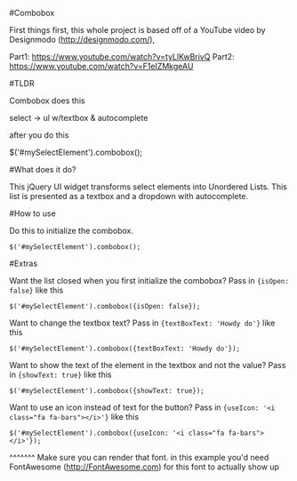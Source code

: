
#Combobox

First things first, this whole project is based off of a YouTube video by Designmodo (http://designmodo.com/),

   Part1: https://www.youtube.com/watch?v=tyLlKwBrivQ
   Part2: https://www.youtube.com/watch?v=F1eIZMkgeAU

#TLDR

Combobox does this

select -> ul w/textbox & autocomplete

after you do this

$('#mySelectElement').combobox();

#What does it do?

This jQuery UI widget transforms select elements into Unordered Lists. This list is presented as a textbox and a dropdown with autocomplete.

#How to use

Do this to initialize the combobox.

    $('#mySelectElement').combobox();


#Extras

Want the list closed when you first initialize the combobox?
Pass in ```{isOpen: false}``` like this

    $('#mySelectElement').combobox({isOpen: false});

Want to change the textbox text?
Pass in ```{textBoxText: 'Howdy do'}``` like this

    $('#mySelectElement').combobox({textBoxText: 'Howdy do'});

Want to show the text of the element in the textbox and not the value?
Pass in ```{showText: true}``` like this

    $('#mySelectElement').combobox({showText: true});

Want to use an icon instead of text for the button?
Pass in ```{useIcon: '<i class="fa fa-bars"></i>'}``` like this

    $('#mySelectElement').combobox({useIcon: '<i class="fa fa-bars"></i>'});
^^^^^^^ Make sure you can render that font. in this example you'd need
FontAwesome (http://FontAwesome.com) for this font to actually show up
